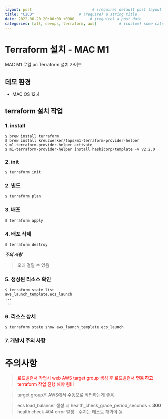 ```yaml
---
layout: post                           # (require) default post layout
title: "CICD"                    # (require) a string title
date: 2022-06-20 20:00:00 +0900       # (require) a post date
categories: [all, devops, terraform, aws]          # (custom) some categories, but makesure these categories already exists inside path of `category/`
---
```


# Terraform 설치 - MAC M1

MAC M1 로컬 pc Terraform 설치 가이드

## 데모 환경
* MAC OS 12.4

## terraform 설치 작업
### 1. install
```
$ brew install terraform
$ brew install kreuzwerker/taps/m1-terraform-provider-helper
$ m1-terraform-provider-helper activate
$ m1-terraform-provider-helper install hashicorp/template -v v2.2.0
```


### 2. init
```
$ terraform init
```

### 2. 빌드
```
$ terraform plan
```

### 3. 배포
```
$ terraform apply
```

### 4. 배포 삭제
```
$ terraform destroy
```
***주의 사항***  
> 오래 걸릴 수 있음

### 5. 생성된 리소스 확인
```
$ terraform state list
aws_launch_template.ecs_launch
...
...
```

### 6. 리소스 상세
```
$ terraform state show aws_launch_template.ecs_launch
```

### 7. 개발시 주의 사항

# **주의사항**
> <span style="color:red">로드밸런서 작업시 web AWS target group 생성 후 로드밸런서 **연동 하고** terraform 작업 진행 해야 됨!!!</span>

> target group은 AWS에서 수동으로 작업하는게 좋음

> ecs load_balancer 생성 시 health_check_grace_period_seconds < **300**   
> health check 404 error 발생 - 수치는 테스트 해봐야 됨